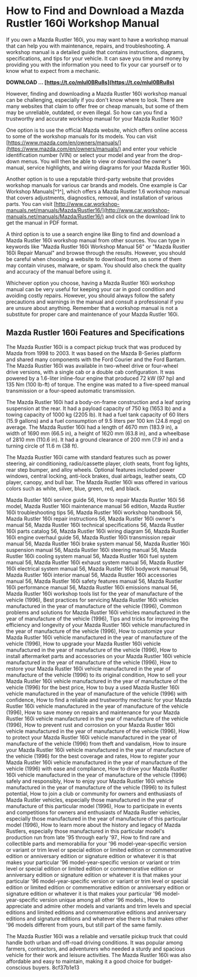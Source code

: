 
 
# How to Find and Download a Mazda Rustler 160i Workshop Manual
 
If you own a Mazda Rustler 160i, you may want to have a workshop manual that can help you with maintenance, repairs, and troubleshooting. A workshop manual is a detailed guide that contains instructions, diagrams, specifications, and tips for your vehicle. It can save you time and money by providing you with the information you need to fix your car yourself or to know what to expect from a mechanic.
 
**DOWNLOAD … [https://t.co/mluI0BRu8s](https://t.co/mluI0BRu8s)**


 
However, finding and downloading a Mazda Rustler 160i workshop manual can be challenging, especially if you don't know where to look. There are many websites that claim to offer free or cheap manuals, but some of them may be unreliable, outdated, or even illegal. So how can you find a trustworthy and accurate workshop manual for your Mazda Rustler 160i?
 
One option is to use the official Mazda website, which offers online access to some of the workshop manuals for its models. You can visit [https://www.mazda.com/en/owners/manuals/](https://www.mazda.com/en/owners/manuals/) and enter your vehicle identification number (VIN) or select your model and year from the drop-down menus. You will then be able to view or download the owner's manual, service highlights, and wiring diagrams for your Mazda Rustler 160i.
 
Another option is to use a reputable third-party website that provides workshop manuals for various car brands and models. One example is Car Workshop Manuals[^1^], which offers a Mazda Rustler 1.6 workshop manual that covers adjustments, diagnostics, removal, and installation of various parts. You can visit [http://www.car.workshop-manuals.net/manuals/Mazda/Rustler16/](http://www.car.workshop-manuals.net/manuals/Mazda/Rustler16/) and click on the download link to get the manual in PDF format.
 
A third option is to use a search engine like Bing to find and download a Mazda Rustler 160i workshop manual from other sources. You can type in keywords like "Mazda Rustler 160i Workshop Manual 56" or "Mazda Rustler 160i Repair Manual" and browse through the results. However, you should be careful when choosing a website to download from, as some of them may contain viruses, malware, or spam. You should also check the quality and accuracy of the manual before using it.
 
Whichever option you choose, having a Mazda Rustler 160i workshop manual can be very useful for keeping your car in good condition and avoiding costly repairs. However, you should always follow the safety precautions and warnings in the manual and consult a professional if you are unsure about anything. Remember that a workshop manual is not a substitute for proper care and maintenance of your Mazda Rustler 160i.
  
## Mazda Rustler 160i Features and Specifications
 
The Mazda Rustler 160i is a compact pickup truck that was produced by Mazda from 1998 to 2003. It was based on the Mazda B-Series platform and shared many components with the Ford Courier and the Ford Bantam. The Mazda Rustler 160i was available in two-wheel drive or four-wheel drive versions, with a single cab or a double cab configuration. It was powered by a 1.6-liter inline-four engine that produced 72 kW (97 hp) and 135 Nm (100 lb-ft) of torque. The engine was mated to a five-speed manual transmission or a four-speed automatic transmission.
 
The Mazda Rustler 160i had a body-on-frame construction and a leaf spring suspension at the rear. It had a payload capacity of 750 kg (1653 lb) and a towing capacity of 1000 kg (2205 lb). It had a fuel tank capacity of 60 liters (15.9 gallons) and a fuel consumption of 9.5 liters per 100 km (24.8 mpg) on average. The Mazda Rustler 160i had a length of 4670 mm (183.9 in), a width of 1690 mm (66.5 in), a height of 1620 mm (63.8 in), and a wheelbase of 2810 mm (110.6 in). It had a ground clearance of 200 mm (7.9 in) and a turning circle of 11.6 m (38 ft).
 
The Mazda Rustler 160i came with standard features such as power steering, air conditioning, radio/cassette player, cloth seats, front fog lights, rear step bumper, and alloy wheels. Optional features included power windows, central locking, anti-lock brakes, dual airbags, leather seats, CD player, canopy, and bull bar. The Mazda Rustler 160i was offered in various colors such as white, silver, blue, green, red, and black.
 
Mazda Rustler 160i service guide 56,  How to repair Mazda Rustler 160i 56 model,  Mazda Rustler 160i maintenance manual 56 edition,  Mazda Rustler 160i troubleshooting tips 56,  Mazda Rustler 160i workshop handbook 56,  Mazda Rustler 160i repair instructions 56,  Mazda Rustler 160i owner's manual 56,  Mazda Rustler 160i technical specifications 56,  Mazda Rustler 160i parts catalog 56,  Mazda Rustler 160i wiring diagram 56,  Mazda Rustler 160i engine overhaul guide 56,  Mazda Rustler 160i transmission repair manual 56,  Mazda Rustler 160i brake system manual 56,  Mazda Rustler 160i suspension manual 56,  Mazda Rustler 160i steering manual 56,  Mazda Rustler 160i cooling system manual 56,  Mazda Rustler 160i fuel system manual 56,  Mazda Rustler 160i exhaust system manual 56,  Mazda Rustler 160i electrical system manual 56,  Mazda Rustler 160i bodywork manual 56,  Mazda Rustler 160i interior manual 56,  Mazda Rustler 160i accessories manual 56,  Mazda Rustler 160i safety features manual 56,  Mazda Rustler 160i performance manual 56,  Mazda Rustler 160i emissions manual 56,  Mazda Rustler 160i workshop tools list for the year of manufacture of the vehicle (1996),  Best practices for servicing Mazda Rustler 160i vehicles manufactured in the year of manufacture of the vehicle (1996),  Common problems and solutions for Mazda Rustler 160i vehicles manufactured in the year of manufacture of the vehicle (1996),  Tips and tricks for improving the efficiency and longevity of your Mazda Rustler 160i vehicle manufactured in the year of manufacture of the vehicle (1996),  How to customize your Mazda Rustler 160i vehicle manufactured in the year of manufacture of the vehicle (1996),  How to upgrade your Mazda Rustler 160i vehicle manufactured in the year of manufacture of the vehicle (1996),  How to install aftermarket parts and accessories on your Mazda Rustler 160i vehicle manufactured in the year of manufacture of the vehicle (1996),  How to restore your Mazda Rustler 160i vehicle manufactured in the year of manufacture of the vehicle (1996) to its original condition,  How to sell your Mazda Rustler 160i vehicle manufactured in the year of manufacture of the vehicle (1996) for the best price,  How to buy a used Mazda Rustler 160i vehicle manufactured in the year of manufacture of the vehicle (1996) with confidence,  How to find a reliable and trustworthy mechanic for your Mazda Rustler 160i vehicle manufactured in the year of manufacture of the vehicle (1996),  How to save money on repairs and maintenance for your Mazda Rustler 160i vehicle manufactured in the year of manufacture of the vehicle (1996),  How to prevent rust and corrosion on your Mazda Rustler 160i vehicle manufactured in the year of manufacture of the vehicle (1996),  How to protect your Mazda Rustler 160i vehicle manufactured in the year of manufacture of the vehicle (1996) from theft and vandalism,  How to insure your Mazda Rustler 160i vehicle manufactured in the year of manufacture of the vehicle (1996) for the best coverage and rates,  How to register your Mazda Rustler 160i vehicle manufactured in the year of manufacture of the vehicle (1996) with ease and compliance,  How to drive your Mazda Rustler 160i vehicle manufactured in the year of manufacture of the vehicle (1996) safely and responsibly,  How to enjoy your Mazda Rustler 160i vehicle manufactured in the year of manufacture of the vehicle (1996) to its fullest potential,  How to join a club or community for owners and enthusiasts of Mazda Rustler vehicles, especially those manufactured in the year of manufacture of this particular model (1996),  How to participate in events and competitions for owners and enthusiasts of Mazda Rustler vehicles, especially those manufactured in the year of manufacture of this particular model (1996),  How to learn more about the history and legacy of Mazda Rustlers, especially those manufactured in this particular model's production run from late '95 through early '97.,  How to find rare and collectible parts and memorabilia for your '96 model-year-specific version or variant or trim level or special edition or limited edition or commemorative edition or anniversary edition or signature edition or whatever it is that makes your particular '96 model-year-specific version or variant or trim level or special edition or limited edition or commemorative edition or anniversary edition or signature edition or whatever it is that makes your particular '96 model-year-specific version or variant or trim level or special edition or limited edition or commemorative edition or anniversary edition or signature edition or whatever it is that makes your particular '96 model-year-specific version unique among all other '96 models.,  How to appreciate and admire other models and variants and trim levels and special editions and limited editions and commemorative editions and anniversary editions and signature editions and whatever else there is that makes other '96 models different from yours, but still part of the same family.
 
The Mazda Rustler 160i was a reliable and versatile pickup truck that could handle both urban and off-road driving conditions. It was popular among farmers, contractors, and adventurers who needed a sturdy and spacious vehicle for their work and leisure activities. The Mazda Rustler 160i was also affordable and easy to maintain, making it a good choice for budget-conscious buyers.
 8cf37b1e13
 
